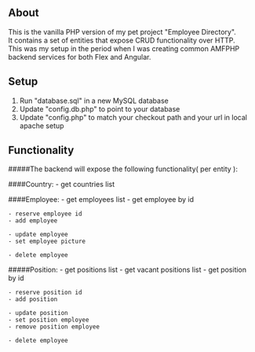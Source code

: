 ## About

This is the vanilla PHP version of my pet project "Employee Directory".<br/>
It contains a set of entities that expose CRUD functionality over HTTP.<br/>
This was my setup in the period when I was creating common AMFPHP backend services for both Flex and Angular.

## Setup

1. Run "database.sql" in a new MySQL database
2. Update "config.db.php" to point to your database
3. Update "config.php" to match your checkout path and your url in local apache setup

## Functionality
#####The backend will expose the following functionality( per entity ):

####Country:
	- get countries list

####Employee:
	- get employees list
	- get employee by id

	- reserve employee id
	- add employee
	
	- update employee
	- set employee picture
	
	- delete employee

#####Position:
	- get positions list
	- get vacant positions list
	- get position by id
	
	- reserve position id
	- add position
	 
	- update position
	- set position employee
	- remove position employee
	
	- delete employee
